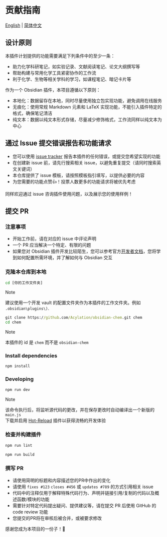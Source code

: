 # 贡献指南

[English](CONTRIBUTING.md) | [简体中文](CONTRIBUTING-ZH.md)

## 设计原则

本插件计划提供的功能需要满足下列条件中的至少一条：

- 助力化学科研笔记，如实验记录、文献阅读笔记、论文大纲撰写等
- 帮助构建与常用化学工具紧密协作的工作流
- 利于化学、生物等相关学科的学习，如课程笔记、暗记卡片等

作为一个 Obsidian 插件，本项目遵循以下原则：

- 本地化：数据留存在本地，同时尽量使用独立包实现功能，避免调用在线服务
- 无痕化：使用常规 Markdown 元素和 LaTeX 实现功能，不能引入插件特定的格式，确保笔记清洁
- 纯文本：数据以纯文本形式存储，尽量减少修饰格式，工作流同样以纯文本为中心

## 通过 Issue 提交错误报告和功能请求

- 您可以使用 [issue tracker](https://github.com/Acylation/obsidian-chem/issues) 报告本插件的任何错误，或提交您希望实现的功能
- 在创建新 issue 前，请先行搜索相关 issue，以避免重复提交（请同时搜索英文关键词）
- 本仓库提供了 issue 模板，请按照模板指引填写，以提供必要的内容
- 为您需要的功能点赞👍！投票人数更多的功能请求将被优先考虑

同样欢迎通过 issue 咨询插件使用问题，以及展示您的使用样例！

## 提交 PR

### 注意事项

- 开始工作前，请在对应的 issue 中评论声明
- 一个 PR 应当解决一个特定、有限的问题
- 如果您对 Obsidian 插件开发比较陌生，您可以参考官方[开发者文档](https://docs.obsidian.md/Plugins/Getting+started/Build+a+plugin)，您将学到如何配置所需环境，并了解如何与 Obsidian 交互

### 克隆本仓库到本地

```cmd
cd [你的工作文件夹]
```

> [!Note]
> 建议使用一个开发 vault 的配置文件夹作为本插件的工作文件夹。例如 `.obsidian\plugins\)`.

```cmd
git clone https://github.com/Acylation/obsidian-chem.git chem
cd chem
```

> [!Note]
> 本插件的 id 是 `chem` 而不是 `obsidian-chem`

### Install dependencies

```cmd
npm install
```

### Developing

```cmd
npm run dev
```

> [!Note]  
> 该命令执行后，将监听源代码的更改，并在保存更改时自动编译出一个新版的`main.js`  
> 下载并启用 [Hot-Reload](https://github.com/pjeby/hot-reload) 插件以获得流畅的开发体验  

### 检查并构建插件

```cmd
npm run lint
```

```cmd
npm run build
```

### 撰写 PR

- 请使用简明的标题和内容描述您的PR中作出的变化
- 请使用 `fixes #123` `closes #456` 或 `updates #789` 的方式引用相关 issue
- 代码中的注释仅用于解释特殊代码行为、声明并链接引用/复制的代码以及概述函数/模块的功能
- 需要针对特定代码提出疑问、提供建议等，请在提交 PR 后使用 GitHub 的 code review 功能
- 您提交的PR将在审核后被合并，或被要求修改

感谢您成为本项目的一份子！🙌
